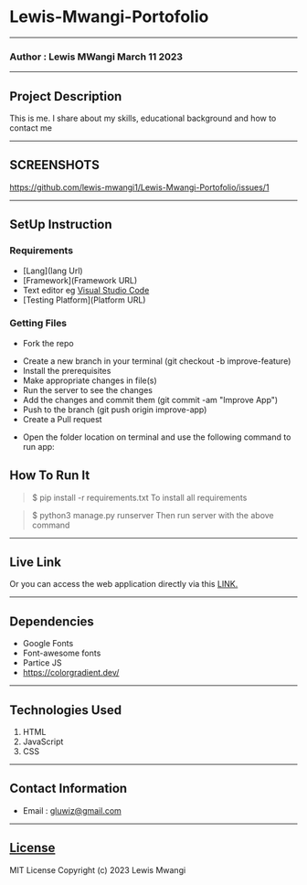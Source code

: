 # Lewis-Mwangi-Portofolio
*****
### Author : Lewis MWangi March 11 2023
****
## Project Description
This is me. I share about my skills, educational background and how to contact me
******

## SCREENSHOTS
https://github.com/lewis-mwangi1/Lewis-Mwangi-Portofolio/issues/1


********
## SetUp Instruction
### Requirements
* [Lang](lang Url)
* [Framework](Framework URL)
* Text editor eg [Visual Studio Code](https://code.visualstudio.com/download)
* [Testing Platform](Platform URL)


### Getting Files
* Fork the repo
- Create a new branch in your terminal (git checkout -b improve-feature)
- Install the prerequisites
- Make appropriate changes in file(s)
- Run the server to see the changes
- Add the changes and commit them (git commit -am "Improve App")
- Push to the branch (git push origin improve-app)
- Create a Pull request
* Open the folder location on terminal and use the following command to run app:

## How To Run It
>  $ pip install -r requirements.txt
To install all requirements

> $ python3 manage.py runserver
Then run server with the above command
*****
## Live Link
Or you can access the web application directly via this [LINK.](https://lewis-mwangi1.github.io/Lewis-Mwangi-Portofolio/) 
*****
## Dependencies
- Google Fonts
- Font-awesome fonts
- Partice JS
- https://colorgradient.dev/
*****
## Technologies Used
1. HTML
4. JavaScript
3. CSS
*****
## Contact Information
* Email : gluwiz@gmail.com
*****
## [License](LICENSE)
MIT License
Copyright (c) 2023 Lewis Mwangi